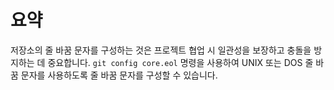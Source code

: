 # 요약

저장소의 줄 바꿈 문자를 구성하는 것은 프로젝트 협업 시 일관성을 보장하고 충돌을 방지하는 데 중요합니다. `git config core.eol` 명령을 사용하여 UNIX 또는 DOS 줄 바꿈 문자를 사용하도록 줄 바꿈 문자를 구성할 수 있습니다.
